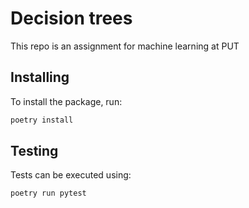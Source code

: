# Decision trees

This repo is an assignment for machine learning at PUT

## Installing
To install the package, run:

```bash
poetry install
```

## Testing

Tests can be executed using:

```bash
poetry run pytest
```
